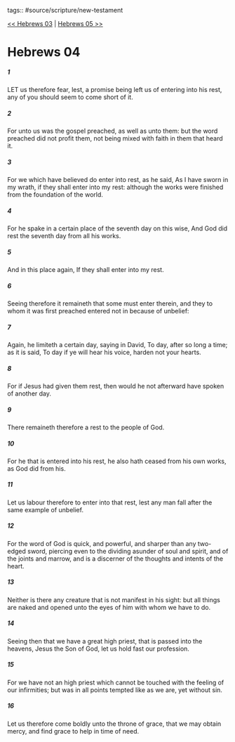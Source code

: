 tags:: #source/scripture/new-testament

[<< Hebrews 03](source/scripture/new-testament/19_Hebrews/Hebrews_03.md) | [Hebrews 05 >>](source/scripture/new-testament/19_Hebrews/Hebrews_05.md)

# Hebrews 04

##### 1

LET us therefore fear, lest, a promise being left us of entering into his rest, any of you should seem to come short of it.

##### 2

For unto us was the gospel preached, as well as unto them: but the word preached did not profit them, not being mixed with faith in them that heard it.

##### 3

For we which have believed do enter into rest, as he said, As I have sworn in my wrath, if they shall enter into my rest: although the works were finished from the foundation of the world.

##### 4

For he spake in a certain place of the seventh day on this wise, And God did rest the seventh day from all his works.

##### 5

And in this place again, If they shall enter into my rest.

##### 6

Seeing therefore it remaineth that some must enter therein, and they to whom it was first preached entered not in because of unbelief:

##### 7

Again, he limiteth a certain day, saying in David, To day, after so long a time; as it is said, To day if ye will hear his voice, harden not your hearts.

##### 8

For if Jesus had given them rest, then would he not afterward have spoken of another day.

##### 9

There remaineth therefore a rest to the people of God.

##### 10

For he that is entered into his rest, he also hath ceased from his own works, as God did from his.

##### 11

Let us labour therefore to enter into that rest, lest any man fall after the same example of unbelief.

##### 12

For the word of God is quick, and powerful, and sharper than any two-edged sword, piercing even to the dividing asunder of soul and spirit, and of the joints and marrow, and is a discerner of the thoughts and intents of the heart.

##### 13

Neither is there any creature that is not manifest in his sight: but all things are naked and opened unto the eyes of him with whom we have to do.

##### 14

Seeing then that we have a great high priest, that is passed into the heavens, Jesus the Son of God, let us hold fast our profession.

##### 15

For we have not an high priest which cannot be touched with the feeling of our infirmities; but was in all points tempted like as we are, yet without sin.

##### 16

Let us therefore come boldly unto the throne of grace, that we may obtain mercy, and find grace to help in time of need.
